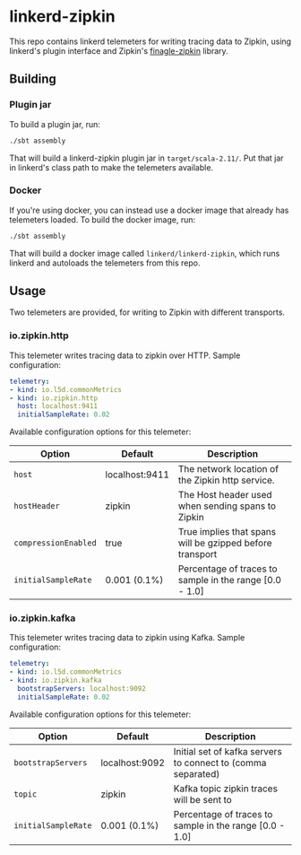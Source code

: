 # linkerd-zipkin

This repo contains linkerd telemeters for writing tracing data to Zipkin, using
linkerd's plugin interface and Zipkin's [finagle-zipkin](
https://github.com/openzipkin/zipkin-finagle) library.

## Building

### Plugin jar

To build a plugin jar, run:

```bash
./sbt assembly
```

That will build a linkerd-zipkin plugin jar in `target/scala-2.11/`. Put that
jar in linkerd's class path to make the telemeters available.

### Docker

If you're using docker, you can instead use a docker image that already has
telemeters loaded. To build the docker image, run:

```bash
./sbt assembly
```

That will build a docker image called `linkerd/linkerd-zipkin`, which runs
linkerd and autoloads the telemeters from this repo.

## Usage

Two telemeters are provided, for writing to Zipkin with different transports.

### io.zipkin.http

This telemeter writes tracing data to zipkin over HTTP. Sample configuration:

```yaml
telemetry:
- kind: io.l5d.commonMetrics
- kind: io.zipkin.http
  host: localhost:9411
  initialSampleRate: 0.02
```

Available configuration options for this telemeter:

Option | Default | Description
--- | --- | ---
`host` | localhost:9411 | The network location of the Zipkin http service.
`hostHeader` | zipkin | The Host header used when sending spans to Zipkin
`compressionEnabled` | true | True implies that spans will be gzipped before transport
`initialSampleRate` | 0.001 (0.1%) | Percentage of traces to sample in the range [0.0 - 1.0]

### io.zipkin.kafka

This telemeter writes tracing data to zipkin using Kafka. Sample configuration:

```yaml
telemetry:
- kind: io.l5d.commonMetrics
- kind: io.zipkin.kafka
  bootstrapServers: localhost:9092
  initialSampleRate: 0.02
```

Available configuration options for this telemeter:

Option | Default | Description
--- | --- | ---
`bootstrapServers` | localhost:9092 | Initial set of kafka servers to connect to (comma separated)
`topic` | zipkin | Kafka topic zipkin traces will be sent to
`initialSampleRate` | 0.001 (0.1%) | Percentage of traces to sample in the range [0.0 - 1.0]
